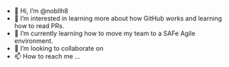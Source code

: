 - 👋 Hi, I’m @nobllh8
- 👀 I’m interested in learning more about how GitHub works and learning how to read PRs.
- 🌱 I’m currently learning how to move my team to a SAFe Agile environment.
- 💞️ I’m looking to collaborate on 
- 📫 How to reach me ...

<!---
nobllh8/nobllh8 is a ✨ special ✨ repository because its `README.md` (this file) appears on your GitHub profile.
You can click the Preview link to take a look at your changes.
--->
